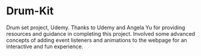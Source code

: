 # Drum-Kit
Drum set project, Udemy.
Thanks to Udemy and Angela Yu for providing resources and guidance in completing this project.
Involved some advanced concepts of adding event listeners and animations to the webpage for an interactive and fun experience.
